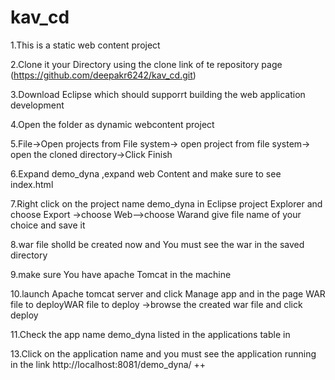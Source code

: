 # kav_cd

1.This is a static web content project

2.Clone it  your Directory using the clone link of te repository page (https://github.com/deepakr6242/kav_cd.git)


3.Download Eclipse which should supporrt building the web application development


4.Open the folder as dynamic webcontent project

5.File->Open projects from File system-> open project from file system-> open the cloned directory->Click Finish

6.Expand demo_dyna ,expand web Content and make sure to see index.html

7.Right click on the project name demo_dyna  in Eclipse project Explorer and choose Export ->choose Web-->choose Warand give file name of your choice
    and save it
    
    
8.war file sholld be created now and You must see the war in the saved directory

9.make sure You have apache Tomcat in the machine


10.launch Apache tomcat server and click Manage app and  in the page WAR file to deployWAR file to deploy ->browse the  created war file and click deploy


11.Check the app name demo_dyna listed in the applications table in


13.Click on the  application name and you must see the application running in the link http://localhost:8081/demo_dyna/
++
